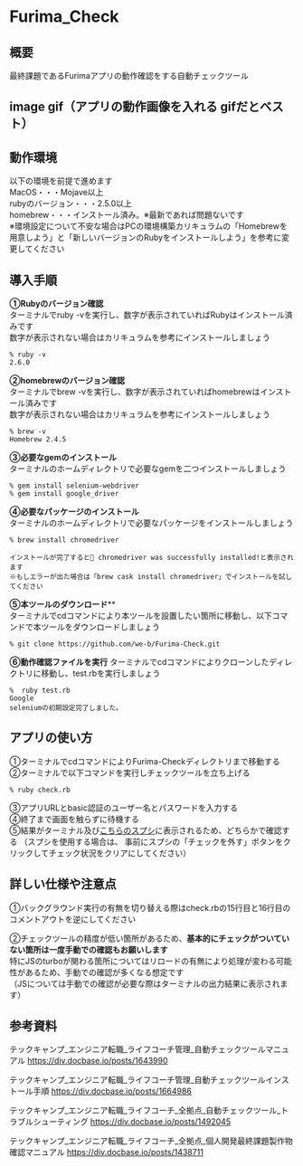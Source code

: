 # Furima_Check

## 概要
最終課題であるFurimaアプリの動作確認をする自動チェックツール

## image gif（アプリの動作画像を入れる gifだとベスト）

## 動作環境
以下の環境を前提で進めます  
MacOS・・・Mojave以上  
rubyのバージョン・・・2.5.0以上  
homebrew・・・インストール済み。※最新であれば問題ないです  
※環境設定について不安な場合はPCの環境構築カリキュラムの「Homebrewを用意しよう」と「新しいバージョンのRubyをインストールしよう」を参考に変更してください  

## 導入手順
**①Rubyのバージョン確認**  
ターミナルでruby -vを実行し、数字が表示されていればRubyはインストール済みです  
数字が表示されない場合はカリキュラムを参考にインストールしましょう  
```
% ruby -v
2.6.0
```

**②homebrewのバージョン確認**  
ターミナルでbrew -vを実行し、数字が表示されていればhomebrewはインストール済みです  
数字が表示されない場合はカリキュラムを参考にインストールしましょう  
```
% brew -v
Homebrew 2.4.5
```

**③必要なgemのインストール**  
ターミナルのホームディレクトリで必要なgemを二つインストールしましょう
```
% gem install selenium-webdriver
% gem install google_driver
```

**④必要なパッケージのインストール**  
ターミナルのホームディレクトリで必要なパッケージをインストールしましょう  
```
% brew install chromedriver

インストールが完了すると🍺 chromedriver was successfully installed!と表示されます
※もしエラーが出た場合は「brew cask install chromedriver」でインストールを試してください
```

**⑤本ツールのダウンロード****  
ターミナルでcdコマンドにより本ツールを設置したい箇所に移動し、以下コマンドで本ツールをダウンロードしましょう  
```
% git clone https://github.com/we-b/Furima-Check.git
```

**⑥動作確認ファイルを実行**
ターミナルでcdコマンドによりクローンしたディレクトリに移動し、test.rbを実行しましょう  
```
%  ruby test.rb
Google
seleniumの初期設定完了しました。
```

## アプリの使い方

①ターミナルでcdコマンドによりFurima-Checkディレクトリまで移動する  
②ターミナルで以下コマンドを実行しチェックツールを立ち上げる  

```
% ruby check.rb
```

③アプリURLとbasic認証のユーザー名とパスワードを入力する  
④終了まで画面を触らずに待機する  
⑤結果がターミナル及び[こちらのスプシ](https://docs.google.com/spreadsheets/d/1q_7tWEfvxIPglBNIkTIi2Uo_hIln5vd2ffIPc2f4crg/edit?usp=sharing)に表示されるため、どちらかで確認する 
（スプシを使用する場合は、 事前にスプシの「チェックを外す」ボタンをクリックしてチェック状況をクリアにしてください）  

## 詳しい仕様や注意点

①バックグラウンド実行の有無を切り替える際はcheck.rbの15行目と16行目のコメントアウトを逆にしてください  

②チェックツールの精度が低い箇所があるため、**基本的にチェックがついていない箇所は一度手動での確認もお願いします**  
特にJSのturboが関わる箇所についてはリロードの有無により処理が変わる可能性があるため、手動での確認が多くなる想定です  
（JSについては手動での確認が必要な際はターミナルの出力結果に表示されます）  


## 参考資料
テックキャンプ_エンジニア転職_ライフコーチ管理_自動チェックツールマニュアル
https://div.docbase.io/posts/1643990

テックキャンプ_エンジニア転職_ライフコーチ管理_自動チェックツールインストール手順
https://div.docbase.io/posts/1664986

テックキャンプ_エンジニア転職_ライフコーチ_全拠点_自動チェックツール_トラブルシューティング
https://div.docbase.io/posts/1492045

テックキャンプ_エンジニア転職_ライフコーチ_全拠点_個人開発最終課題製作物確認マニュアル
https://div.docbase.io/posts/1438711